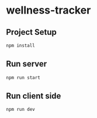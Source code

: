 # wellness-tracker

## Project Setup

```sh
npm install
```

## Run server

```sh
npm run start
```

## Run client side

```sh
npm run dev
```

